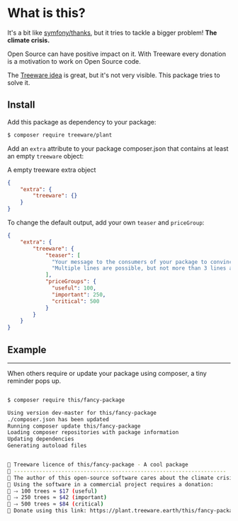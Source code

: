 # What is this?

It's a bit like [symfony/thanks](https://github.com/symfony/thanks), but it tries to tackle a bigger problem! **The climate crisis.** 

Open Source can have positive impact on it. With Treeware every donation is a motivation to work on Open Source code. 

The [Treeware idea](https://treeware.earth/about) is great, but it's not very visible. This package tries to solve it.


Install
---

Add this package as dependency to your package:

```sh
$ composer require treeware/plant
```

Add an `extra` attribute to your package composer.json that contains at least an empty `treeware` object:

A empty treeware extra object 
```json
{
    "extra": {
        "treeware": {}
    }
}
```

To change the default output, add your own `teaser` and `priceGroup`:
```json
{
    "extra": {
        "treeware": {
            "teaser": [
              "Your message to the consumers of your package to convince them.",
              "Multiple lines are possible, but not more than 3 lines and 200 characters."
            ],
            "priceGroups": {
              "useful": 100,
              "important": 250,
              "critical": 500
            } 
        }
    }
}
```



## Example

---

When others require or update your package using composer, a tiny reminder pops up.

```sh

$ composer require this/fancy-package

Using version dev-master for this/fancy-package
./composer.json has been updated
Running composer update this/fancy-package
Loading composer repositories with package information
Updating dependencies
Generating autoload files


🌳 Treeware licence of this/fancy-package - A cool package
🌳 -------------------------------------------------------------------
🌳 The author of this open-source software cares about the climate crisis.
🌳 Using the software in a commercial project requires a donation:
🌳 ⤑ 100 trees ≈ $17 (useful)
🌳 ⤑ 250 trees ≈ $42 (important)
🌳 ⤑ 500 trees ≈ $84 (critical)
🌳 Donate using this link: https://plant.treeware.earth/this/fancy-package

```


